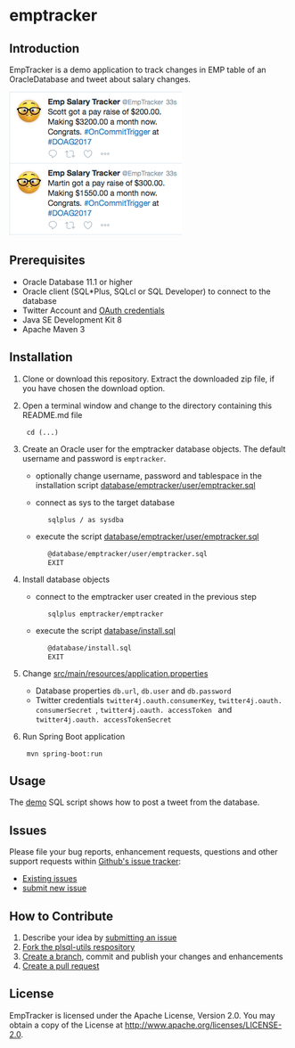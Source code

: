# emptracker

## Introduction
EmpTracker is a demo application to track changes in EMP table of an OracleDatabase and tweet about salary changes.

![Twitter Screenshot](https://raw.githubusercontent.com/PhilippSalvisberg/emptracker/master/src/main/resources/twitter_emptracker_scott_miller.png)

## Prerequisites

* Oracle Database 11.1 or higher
* Oracle client (SQL\*Plus, SQLcl or SQL Developer) to connect to the database
* Twitter Account and [OAuth credentials](https://apps.twitter.com/)
* Java SE Development Kit 8
* Apache Maven 3

## Installation

1. Clone or download this repository. Extract the downloaded zip file, if you have chosen the download option.

2. Open a terminal window and change to the directory containing this README.md file

		cd (...)

3. Create an Oracle user for the emptracker database objects. The default username and password is ```emptracker```.
   * optionally change username, password and tablespace in the installation script [database/emptracker/user/emptracker.sql](https://github.com/PhilippSalvisberg/emptracker/blob/master/database/emptracker/user/emptracker.sql)

   * connect as sys to the target database

			sqlplus / as sysdba

   * execute the script [database/emptracker/user/emptracker.sql](https://github.com/PhilippSalvisberg/emptracker/blob/master/database/emptracker/user/emptracker.sql)

			@database/emptracker/user/emptracker.sql
			EXIT

4. Install database objects

   * connect to the emptracker user created in the previous step

			sqlplus emptracker/emptracker

   * execute the script [database/install.sql](https://github.com/PhilippSalvisberg/emptracker/blob/master/database/install.sql)

			@database/install.sql
			EXIT

5. Change [src/main/resources/application.properties](https://github.com/PhilippSalvisberg/emptracker/blob/master/src/main/resources/application.properties)

   * Database properties ```db.url```, ```db.user``` and ```db.password```
   * Twitter credentials ```twitter4j.oauth.consumerKey```, ```twitter4j.oauth. consumerSecret ```, ```twitter4j.oauth. accessToken ``` and ```twitter4j.oauth. accessTokenSecret ```

6. Run Spring Boot application

		mvn spring-boot:run
		
## Usage

The [demo](https://github.com/PhilippSalvisberg/emptracker/blob/master/database/demo/demo.sql) SQL script shows how to post a tweet from the database.

## Issues

Please file your bug reports, enhancement requests, questions and other support requests within [Github's issue tracker](https://help.github.com/articles/about-issues/):

* [Existing issues](https://github.com/PhilippSalvisberg/emptracker/issues)
* [submit new issue](https://github.com/PhilippSalvisberg/emptracker/issues/new)

## How to Contribute

1. Describe your idea by [submitting an issue](https://github.com/PhilippSalvisberg/emptracker/issues/new)
2. [Fork the plsql-utils respository](https://github.com/PhilippSalvisberg/emptracker/fork)
3. [Create a branch](https://help.github.com/articles/creating-and-deleting-branches-within-your-repository/), commit and publish your changes and enhancements
4. [Create a pull request](https://help.github.com/articles/creating-a-pull-request/)

## License

EmpTracker is licensed under the Apache License, Version 2.0. You may obtain a copy of the License at <http://www.apache.org/licenses/LICENSE-2.0>.
